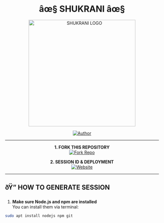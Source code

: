 <h1 align="center">âœ§ SHUKRANI âœ§</h1>

<p align="center">
  <a href="https://github.com/SHUKRANI-TECH/SHUKRANI">
    <img alt="SHUKRANI LOGO" height="350" src="https://files.catbox.moe/bvy2u1.jpg">
  </a>
</p>

<p align="center">
  <a href="https://github.com/SHUKRANI-TECH">
    <img title="Author" src="https://img.shields.io/badge/SHUKRANI%20BOT-RAYMOND%20KIMATH-darkgreen?style=for-the-badge&logo=whatsapp">
  </a>
</p>

---

<p align="center">
  <strong>1. FORK THIS REPOSITORY</strong><br>
  <a href="https://github.com/SHUKRANI-TECH/SHUKRANI/fork" target="_blank">
    <img alt="Fork Repo" src="https://img.shields.io/badge/Fork%20Repo-100000?style=for-the-badge&logo=github&logoColor=white&labelColor=blue&color=blue"/>
  </a>
</p>

<p align="center">
  <strong>2. SESSION ID & DEPLOYMENT</strong><br>
  <a href="https://www.shukrani.space/" target="_blank">
    <img alt="Website" src="https://img.shields.io/badge/Generate%20Session%20Now-100000?style=for-the-badge&logo=linktree&logoColor=white&labelColor=darkred&color=darkred"/>
  </a>
</p>

---

## ðŸ” HOW TO GENERATE SESSION

1. **Make sure Node.js and npm are installed**  
You can install them via terminal:

```bash
sudo apt install nodejs npm git
```
